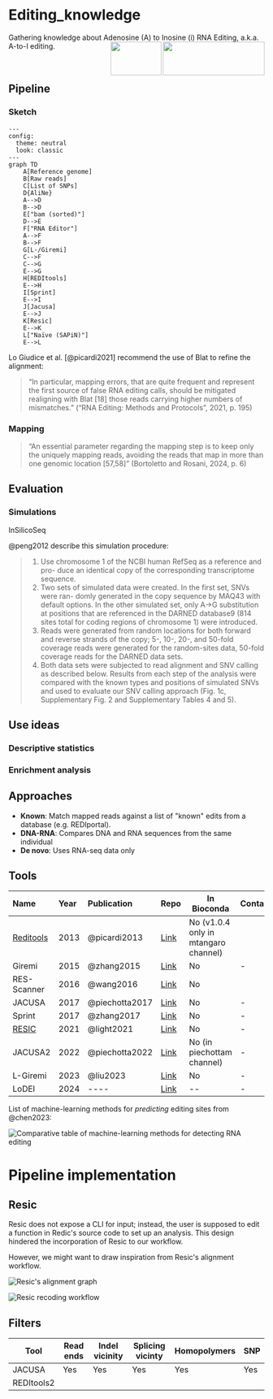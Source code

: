 # Editing_knowledge

Gathering knowledge about Adenosine (A) to Inosine (i) RNA Editing, a.k.a. A-to-I editing.
<img align="right" src="assets/IRD.png" width="200" height="66" /> <img align="right" src="assets/MIVEGEC.png" width="100" height="66" />
<br>
<br>
<br>

## Pipeline

### Sketch

```mermaid
---
config:
  theme: neutral
  look: classic
---
graph TD
    A[Reference genome]
    B[Raw reads]
    C[List of SNPs]
    D{AliNe}
    A-->D
    B-->D
    E["bam (sorted)"]
    D-->E
    F["RNA Editor"]
    A-->F
    B-->F
    G[L-/Giremi]
    C-->F
    C-->G
    E-->G
    H[REDItools]
    E-->H
    I[Sprint]
    E-->I
    J[Jacusa]
    E-->J
    K[Resic]
    E-->K
    L["Naïve (SAPiN)"]
    E-->L
```

Lo Giudice et al. [@picardi2021] recommend the use of Blat to refine the alignment:
> “In particular, mapping errors, that are quite frequent and represent the first source of false RNA editing calls, should be mitigated realigning with Blat [18] those reads carrying higher numbers of mismatches.”
> (“RNA Editing: Methods and Protocols”, 2021, p. 195)

### Mapping

> “An essential parameter regarding the mapping step is to keep only the uniquely mapping reads, avoiding the reads that map in more than one genomic location [57,58]” (Bortoletto and Rosani, 2024, p. 6)

## Evaluation

### Simulations

InSilicoSeq

@peng2012 describe this simulation procedure:

>1. Use chromosome 1 of the NCBI human RefSeq as a reference and pro-
duce an identical copy of the corresponding transcriptome sequence.
>2. Two sets of simulated data were created. In the first set, SNVs were ran-
domly generated in the copy sequence by MAQ43 with default options.
In the other simulated set, only A→G substitution at positions that are
referenced in the DARNED database9 (814 sites total for coding regions
of chromosome 1) were introduced.
>3. Reads were generated from random locations for both forward and
reverse strands of the copy; 5-, 10-, 20-, and 50-fold coverage reads
were generated for the random-sites data, 50-fold coverage reads for the
DARNED data sets.
>4. Both data sets were subjected to read alignment and SNV calling as
described below. Results from each step of the analysis were compared
with the known types and positions of simulated SNVs and used to
evaluate our SNV calling approach (Fig. 1c, Supplementary Fig. 2 and
Supplementary Tables 4 and 5).


## Use ideas

### Descriptive statistics

### Enrichment analysis

## Approaches

- **Known**: Match mapped reads against a list of "known" edits from a database (e.g. REDIportal).
- **DNA-RNA**: Compares DNA and RNA sequences from the same individual
- **De novo**: Uses RNA-seq data only

## Tools

| Name                    | Year | Publication    | Repo                                              | In Bioconda | Container |
| :---------------------- | :--- | :------------- | ------------------------------------------------- | ----------- | - |
| [Reditools](#reditools) | 2013 | @picardi2013   | [Link](https://github.com/BioinfoUNIBA/REDItools) | No (v1.0.4 only in mtangaro channel) |   |
| Giremi                  | 2015 | @zhang2015     | [Link](https://github.com/zhqingit/giremi)        | No          | - |
| RES-Scanner             | 2016 | @wang2016      | [Link](https://github.com/ZhangLabSZ/RES-Scanner) | No          |   |
| JACUSA                  | 2017 | @piechotta2017 | [Link](https://github.com/dieterich-lab/JACUSA)   | No          | - |
| Sprint                  | 2017 | @zhang2017     | [Link](https://github.com/jumphone/SPRINT)        | No          | - |
| [RESIC](#resic)         | 2021 | @light2021     | [Link](https://github.com/Lammlab/Resic)          | No          | - |
| JACUSA2                 | 2022 | @piechotta2022 | [Link](https://github.com/dieterich-lab/JACUSA2)  | No (in piechottam channel)         | - |
| L-Giremi                | 2023 | @liu2023       | [Link](https://github.com/gxiaolab/L-GIREMI)      | No          | - |
| LoDEI                | 2024 | ----       | [Link](-----)      | --          | - |

List of machine-learning methods for *predicting* editing sites from @chen2023:

![Comparative table of machine-learning methods for detecting RNA editing](assets/ml_methods_table.png)

# Pipeline implementation

## Resic

Resic does not expose a CLI for input; instead, the user is supposed to edit a function in Redic's source code to set up an analysis. This design hindered the incorporation of Resic to our workflow.

However, we might want to draw inspiration from Resic's alignment workflow.

![Resic's alignment graph](assets/resic_alignment_graph.png)

![Resic recoding workflow](assets/resic_recoding.png)

## Filters

| Tool   | Read ends | Indel vicinity | Splicing vicinty | Homopolymers | SNP |
| ------ | --------- | -------------- | ---------------- | ------------ | --- |
| JACUSA | Yes       | Yes            | Yes              | Yes          | Yes |
| REDItools2 |           |                |                  |              |     |

